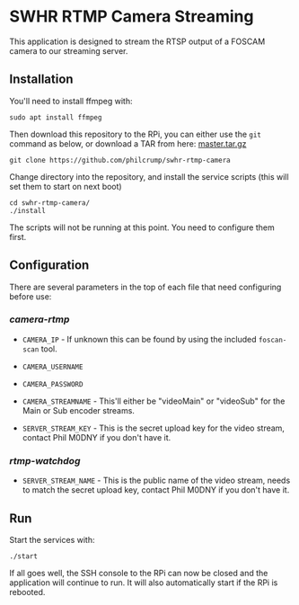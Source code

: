 # SWHR RTMP Camera Streaming

This application is designed to stream the RTSP output of a FOSCAM camera to our streaming server.

## Installation

You'll need to install ffmpeg with:

`sudo apt install ffmpeg`

Then download this repository to the RPi, you can either use the `git` command as below, or download a TAR from here: [master.tar.gz](https://github.com/philcrump/swhr-rtmp-camera/archive/master.tar.gz)

`git clone https://github.com/philcrump/swhr-rtmp-camera`

Change directory into the repository, and install the service scripts (this will set them to start on next boot)

```
cd swhr-rtmp-camera/
./install
```

The scripts will not be running at this point. You need to configure them first.

## Configuration

There are several parameters in the top of each file that need configuring before use:

### _camera-rtmp_

 * `CAMERA_IP` - If unknown this can be found by using the included `foscan-scan` tool.
 * `CAMERA_USERNAME`
 * `CAMERA_PASSWORD`
 * `CAMERA_STREAMNAME` - This'll either be "videoMain" or "videoSub" for the Main or Sub encoder streams.

 * `SERVER_STREAM_KEY` - This is the secret upload key for the video stream, contact Phil M0DNY if you don't have it.

### _rtmp-watchdog_

 * `SERVER_STREAM_NAME` - This is the public name of the video stream, needs to match the secret upload key, contact Phil M0DNY if you don't have it.

## Run

Start the services with:

`./start`

If all goes well, the SSH console to the RPi can now be closed and the application will continue to run. It will also automatically start if the RPi is rebooted.